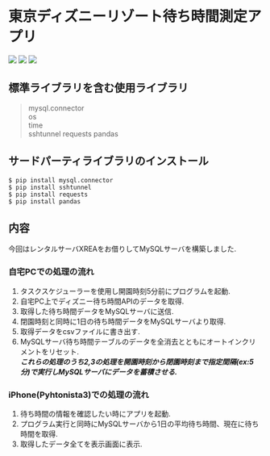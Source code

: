 # 東京ディズニーリゾート待ち時間測定アプリ
![](https://img.shields.io/badge/Pyhton-3.7.8-4169e1.svg)
![](https://img.shields.io/badge/Pyhtonista3-3.6-00fa9a.svg)
![](https://img.shields.io/badge/MySQL-5.7.27-4169e1.svg)  

## 標準ライブラリを含む使用ライブラリ
> mysql.connector  
> os  
> time  
> sshtunnel
> requests
> pandas  
## サードパーティライブラリのインストール
```
$ pip install mysql.connector
$ pip install sshtunnel
$ pip install requests
$ pip install pandas
```
## 内容
今回はレンタルサーバXREAをお借りしてMySQLサーバを構築しました.  
### 自宅PCでの処理の流れ  
1. タスクスケジューラーを使用し開園時刻5分前にプログラムを起動.
1. 自宅PC上でディズニー待ち時間APIのデータを取得.
1. 取得した待ち時間データをMySQLサーバに送信.
1. 閉園時刻と同時に1日の待ち時間データをMySQLサーバより取得.
1. 取得データをcsvファイルに書き出す.
1. MySQLサーバ待ち時間テーブルのデータを全消去とともにオートインクリメントをリセット.  
***これらの処理のうち2,3の処理を開園時刻から閉園時刻まで指定間隔(ex:5分)で実行しMySQLサーバにデータを蓄積させる.***  
### iPhone(Pyhtonista3)での処理の流れ  
1. 待ち時間の情報を確認したい時にアプリを起動.
1. プログラム実行と同時にMySQLサーバから1日の平均待ち時間、現在に待ち時間を取得.
1. 取得したデータ全てを表示画面に表示.
